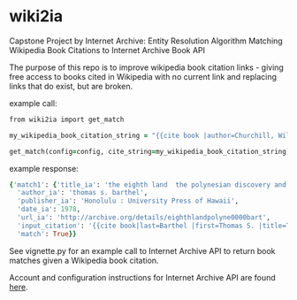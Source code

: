 # wiki2ia
Capstone Project by Internet Archive: Entity Resolution Algorithm Matching Wikipedia Book Citations to Internet Archive Book API

The purpose of this repo is to improve wikipedia book citation links - giving free access to books cited in Wikipedia with no current link and replacing links that do exist, but are broken.

example call:
```rb
from wiki2ia import get_match

my_wikipedia_book_citation_string = "{{cite book |author=Churchill, William |year=1912 |title=The Rapanui Speech and the Peopling of Southeast Polynesia |url=https://archive.org/details/easterislandrapa00churrich |url-status=live |archive-url=https://web.archive.org/web/20160404191635/https://archive.org/details/easterislandrapa00churrich |archive-date=4 April 2016}}"

get_match(config=config, cite_string=my_wikipedia_book_citation_string)
```
example response:
```rb
{'match1': {'title_ia': 'the eighth land  the polynesian discovery and settlement of easter island',
  'author_ia': 'thomas s. barthel',
  'publisher_ia': 'Honolulu : University Press of Hawaii',
  'date_ia': 1978,
  'url_ia': 'http://archive.org/details/eighthlandpolyne0000bart',
  'input_citation': '{{cite book|last=Barthel |first=Thomas S. |title=The Eighth Land: The Polynesian Settlement of Easter Island |publisher= [[University of Hawaii]] |year=1974 |edition=1978|isbn=0824805534|url=https://archive.org/details/eighthlandpolyne0000bart}}',
  'match': True}}
```
See vignette.py for an example call to Internet Archive API to return book matches given a Wikipedia book citation.

Account and configuration instructions for Internet Archive API are found [here](https://archive.org/developers/internetarchive/).
